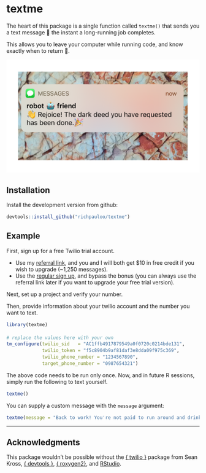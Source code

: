 
<!-- README.md is generated from README.Rmd. Please edit that file -->

# textme

<!-- badges: start -->

<!-- badges: end -->

The heart of this package is a single function called `textme()` that
sends you a text message 📱 the instant a long-running job completes.

This allows you to leave your computer while running code, and know
exactly when to return 🎉.

![](https://github.com/richpauloo/junkyard/blob/master/img/textme.png?raw=true)

## Installation

<!-- You can install the released version of textme from [CRAN](https://CRAN.R-project.org) with: -->

<!-- ``` r -->

<!-- install.packages("textme") -->

<!-- ``` -->

Install the development version from github:

``` r
devtools::install_github("richpauloo/textme")
```

## Example

First, sign up for a free Twilio trial account.

  - Use my [referral link](www.twilio.com/referral/rIaK9w), and you and
    I will both get $10 in free credit if you wish to upgrade (\~1,250
    messages).  
  - Use the [regular sign up](https://www.twilio.com/), and bypass the
    bonus (you can always use the referral link later if you want to
    upgrade your free trial version).

Next, set up a project and verify your number.

Then, provide information about your twilio account and the number you
want to text.

``` r
library(textme)

# replace the values here with your own
tm_configure(twilio_sid   = "AC1ffb4917879549a0f0720c0214bde131",
             twilio_token = "f5c8904b9af81daf3e8dda09f975c369",
             twilio_phone_number = "1234567890",
             target_phone_number = "0987654321")
```

The above code needs to be run only once. Now, and in future R sessions,
simply run the following to text yourself.

``` r
textme()
```

You can supply a custom message with the `message` argument:

``` r
textme(message = "Back to work! You're not paid to run around and drink coffee all day!")
```

-----

## Acknowledgments

This package wouldn’t be possible without the [{ twilio
}](https://github.com/seankross/twilio) package from Sean Kross, [{
devtools }](https://github.com/r-lib/devtools), [{
roxygen2}](https://github.com/r-lib/roxygen2), and
[RStudio](https://www.rstudio.com/).
